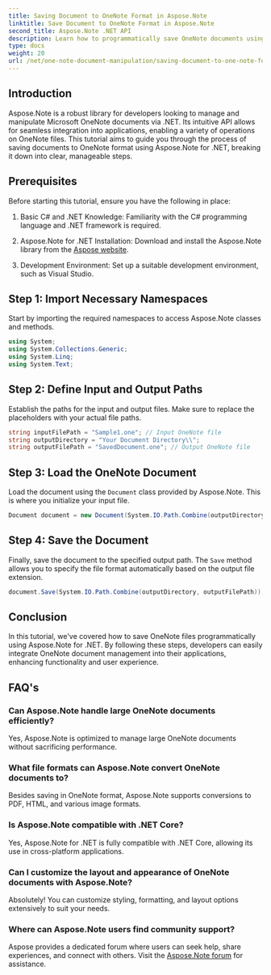 ```yaml
---
title: Saving Document to OneNote Format in Aspose.Note
linktitle: Save Document to OneNote Format in Aspose.Note
second_title: Aspose.Note .NET API
description: Learn how to programmatically save OneNote documents using Aspose.Note for .NET in this comprehensive tutorial. Discover a step-by-step guide that walks you through the entire process—from loading existing OneNote files to saving them in the desired format.
type: docs
weight: 20
url: /net/one-note-document-manipulation/saving-document-to-one-note-format/
---
```

## Introduction

Aspose.Note is a robust library for developers looking to manage and manipulate Microsoft OneNote documents via .NET. Its intuitive API allows for seamless integration into applications, enabling a variety of operations on OneNote files. This tutorial aims to guide you through the process of saving documents to OneNote format using Aspose.Note for .NET, breaking it down into clear, manageable steps.

## Prerequisites

Before starting this tutorial, ensure you have the following in place:

1. Basic C# and .NET Knowledge: Familiarity with the C# programming language and .NET framework is required.
   
2. Aspose.Note for .NET Installation: Download and install the Aspose.Note library from the [Aspose website](https://releases.aspose.com/note/net/).

3. Development Environment: Set up a suitable development environment, such as Visual Studio.

## Step 1: Import Necessary Namespaces

Start by importing the required namespaces to access Aspose.Note classes and methods.

```csharp
using System;
using System.Collections.Generic;
using System.Linq;
using System.Text;
```

## Step 2: Define Input and Output Paths

Establish the paths for the input and output files. Make sure to replace the placeholders with your actual file paths.

```csharp
string inputFilePath = "Sample1.one"; // Input OneNote file
string outputDirectory = "Your Document Directory\\";
string outputFilePath = "SavedDocument.one"; // Output OneNote file
```

## Step 3: Load the OneNote Document

Load the document using the `Document` class provided by Aspose.Note. This is where you initialize your input file.

```csharp
Document document = new Document(System.IO.Path.Combine(outputDirectory, inputFilePath));
```

## Step 4: Save the Document

Finally, save the document to the specified output path. The `Save` method allows you to specify the file format automatically based on the output file extension.

```csharp
document.Save(System.IO.Path.Combine(outputDirectory, outputFilePath));
```

## Conclusion

In this tutorial, we've covered how to save OneNote files programmatically using Aspose.Note for .NET. By following these steps, developers can easily integrate OneNote document management into their applications, enhancing functionality and user experience.

## FAQ's

### Can Aspose.Note handle large OneNote documents efficiently?

Yes, Aspose.Note is optimized to manage large OneNote documents without sacrificing performance.

### What file formats can Aspose.Note convert OneNote documents to?

Besides saving in OneNote format, Aspose.Note supports conversions to PDF, HTML, and various image formats.

### Is Aspose.Note compatible with .NET Core?

Yes, Aspose.Note for .NET is fully compatible with .NET Core, allowing its use in cross-platform applications.

### Can I customize the layout and appearance of OneNote documents with Aspose.Note?

Absolutely! You can customize styling, formatting, and layout options extensively to suit your needs.

### Where can Aspose.Note users find community support?

Aspose provides a dedicated forum where users can seek help, share experiences, and connect with others. Visit the [Aspose.Note forum](https://forum.aspose.com/c/note/28) for assistance.
